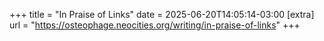 +++
title = "In Praise of Links"
date = 2025-06-20T14:05:14-03:00
[extra]
url = "https://osteophage.neocities.org/writing/in-praise-of-links"
+++
